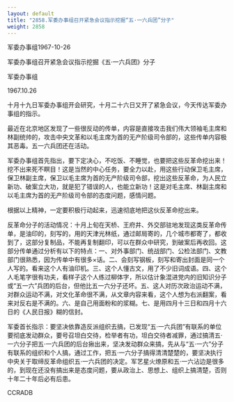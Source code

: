 ```yaml
---
layout: default
title: "2858.军委办事组召开紧急会议指示挖掘“五·一六兵团”分子"
weight: 2858
---
```


军委办事组1967-10-26

军委办事组召开紧急会议指示挖掘《五·一六兵团》分子

军委办事组

1967.10.26

十月十九日军委办事组开会研究，十月二十六日又开了紧急会议，今天传达军委办事组的指示。

最近在北京地区发现了一些很反动的传单，内容是直接攻击我们伟大领袖毛主席和林副统帅的，攻击中央文革和以毛主席为首的无产阶级司令部的，这些传单内容极其恶毒。五一六兵团还在活动。

军委办事组首先指出，要下定决心，不吃饭、不睡觉，也要把这些反革命挖出来！挖不出来死不瞑目！这是当然的中心任务，要全力以赴，用这些行动保卫毛主席，保卫林副主席，保卫以毛主席为首的无产阶级司令部，挖出这些反革命，为人民立新功、破案立大功，就是犯了错误的人，也能立新功！这是对毛主席、林副主席和以毛主席为首的无产阶级司令部的态度问题，感情问题。

根据以上精神，一定要积极行动起来，迅速彻底地把这伙反革命挖出来。

反革命分子的活动情况：十月上旬在天桥、王府井、外交部驻地发现这类反革命传单，是油印的，刻写的，用的天津光林纸，通过邮局寄的，几个城市都寄了，都收到了，这部分复制品，不能再复制翻印，可以在群众中研究，到破案后再收回。这部分传单通过分析有以下的特点：一、对外事部门、统战部门、公检法部门、文教部门很熟悉，因为传单中有很多×话。二、会刻写钢板，刻写和寄出封面是同一个人写的。看来这个人有油印机。三、这个人懂古文，用了不少旧词成语。四、这个人毛笔字很有功夫，看样子这个人练过柳体字，所以估计象混进党内的旧知识分子或“五一六”兵团的后台，但他比五一六分子还坏。五、这人对历次政治运动不满，对群众运动不满，对文化革命很不满，从文章内容来看，这个人想为右派翻案，看来对反右是不满的。六、是自己用面粉和的浆糊。七、是用四月十三日和四月十六日的《人民日报》糊的信封。

军委首长指示：要坚决依靠造反派组织去搞，已发现“五·一六兵团”有联系的单位要彻底发动群众，要号召坦白交待，检举者有功，坦白交待者减罪，通过搞清五·一六分子把五·一六兵团的后台揪出来，坚决发动群众来搞，先从与“五·一六”分子有联系的组织和个人搞，通过工作，把五·一六分子搞得清清楚楚的，要坚决执行中央关于取缔反革命组织五·一六兵团的决定。军艺星火燎原和五·一六沾边是很多的，到现在还没有搞出来是态度问题，要从政治上、思想上、组织上搞清楚，否则十年二十年后必有后患。

CCRADB

